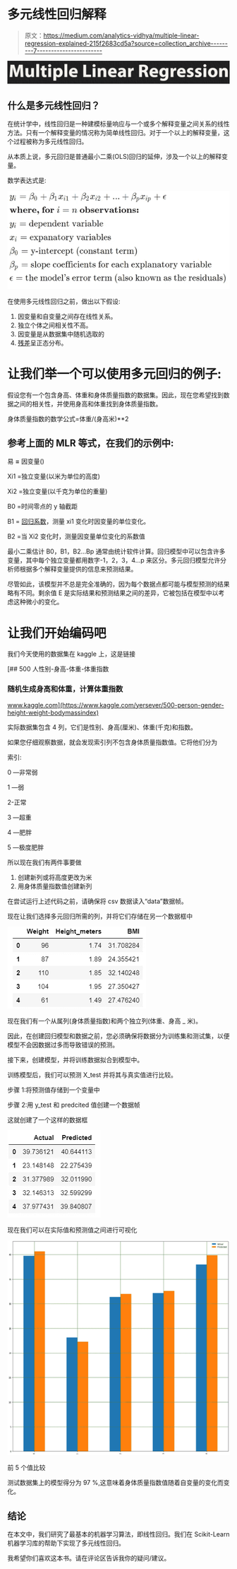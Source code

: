 # 多元线性回归解释

> 原文：<https://medium.com/analytics-vidhya/multiple-linear-regression-explained-215f2683cd5a?source=collection_archive---------7----------------------->

![](img/97364f39c18851cde1b91e432e1991f6.png)

## 什么是多元线性回归？

在统计学中，线性回归是一种建模标量响应与一个或多个解释变量之间关系的线性方法。只有一个解释变量的情况称为简单线性回归。对于一个以上的解释变量，这个过程被称为多元线性回归。

从本质上说，多元回归是普通最小二乘(OLS)回归的延伸，涉及一个以上的解释变量。

数学表达式是:

![](img/86b4ec30b270d91f345065908a40894a.png)

在使用多元线性回归之前，做出以下假设:

1.  因变量和自变量之间存在线性关系。
2.  独立个体之间相关性不高。
3.  因变量是从数据集中随机选取的
4.  [残差](https://stattrek.com/statistics/dictionary.aspx?definition=residual)呈正态分布。

# 让我们举一个可以使用多元回归的例子:

假设您有一个包含身高、体重和身体质量指数的数据集。因此，现在您希望找到数据之间的相关性，并使用身高和体重找到身体质量指数。

身体质量指数的数学公式=体重/(身高米)**2

## 参考上面的 MLR 等式，在我们的示例中:

易 **=** 因变量()

Xi1 =独立变量(以米为单位的高度)

Xi2 =独立变量(以千克为单位的重量)

B0 =时间零点的 y 轴截距

B1 = [回归系数](https://www.investopedia.com/terms/r/regression.asp)，测量 xi1 变化时因变量的单位变化。

B2 =当 Xi2 变化时，测量因变量单位变化的系数值

最小二乘估计 B0，B1，B2…Bp 通常由统计软件计算。回归模型中可以包含许多变量，其中每个独立变量都用数字-1，2，3，4…p 来区分。多元回归模型允许分析师根据多个解释变量提供的信息来预测结果。

尽管如此，该模型并不总是完全准确的，因为每个数据点都可能与模型预测的结果略有不同。剩余值 E 是实际结果和预测结果之间的差异，它被包括在模型中以考虑这种微小的变化。

# 让我们开始编码吧

我们今天使用的数据集在 kaggle 上，这是链接

[](https://www.kaggle.com/yersever/500-person-gender-height-weight-bodymassindex) [## 500 人性别-身高-体重-体重指数

### 随机生成身高和体重，计算体重指数

www.kaggle.com](https://www.kaggle.com/yersever/500-person-gender-height-weight-bodymassindex) 

实际数据集包含 4 列，它们是性别、身高(厘米)、体重(千克)和指数。

如果您仔细观察数据，就会发现索引列不包含身体质量指数值。它将他们分为

索引:

0 —非常弱

1 —弱

2-正常

3 —超重

4 —肥胖

5 —极度肥胖

所以现在我们有两件事要做

1.  创建新列或将高度更改为米
2.  用身体质量指数值创建新列

在尝试运行上述代码之前，请确保将 csv 数据读入“data”数据帧。

现在让我们选择多元回归所需的列，并将它们存储在另一个数据框中

![](img/b9c73c086257b816d558a3cb1b17d72f.png)

现在我们有一个从属列(身体质量指数)和两个独立列(体重、身高 _ 米)。

因此，在创建回归模型和数据之前，您必须确保将数据分为训练集和测试集，以便模型不会因数据过多而导致错误的预测。

接下来，创建模型，并将训练数据拟合到模型中。

训练模型后，我们可以预测 X_test 并将其与真实值进行比较。

步骤 1:将预测值存储到一个变量中

步骤 2:用 y_test 和 predcited 值创建一个数据帧

这就创建了一个这样的数据框

![](img/80c09a41d4dc2985c1152aa2ab96a120.png)

现在我们可以在实际值和预测值之间进行可视化

![](img/e9637267d21218c78ba5e2ad184ee6d2.png)

前 5 个值比较

测试数据集上的模型得分为 97 %,这意味着身体质量指数值随着自变量的变化而变化。

## 结论

在本文中，我们研究了最基本的机器学习算法，即线性回归。我们在 Scikit-Learn 机器学习库的帮助下实现了多元线性回归。

我希望你们喜欢这本书。请在评论区告诉我你的疑问/建议。